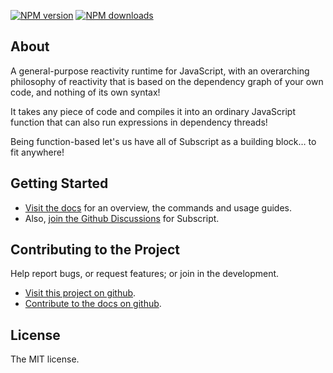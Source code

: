 
<!-- BADGES/ -->

<span class="badge-npmversion"><a href="https://npmjs.org/package/@webqit/subscript" title="View this project on NPM"><img src="https://img.shields.io/npm/v/@webqit/subscript.svg" alt="NPM version" /></a></span> <span class="badge-npmdownloads"><a href="https://npmjs.org/package/@webqit/subscript" title="View this project on NPM"><img src="https://img.shields.io/npm/dm/@webqit/subscript.svg" alt="NPM downloads" /></a></span>

<!-- /BADGES -->

## About

A general-purpose reactivity runtime for JavaScript, with an overarching philosophy of reactivity that is based on the dependency graph of your own code, and nothing of its own syntax!

It takes any piece of code and compiles it into an ordinary JavaScript function that can also run expressions in dependency threads!

Being function-based let's us have all of Subscript as a building block… to fit anywhere!

## Getting Started

+ [Visit the docs](docs) for an overview, the commands and usage guides.
+ Also, [join the Github Discussions](https://github.com/webqit/subscript/discussions) for Subscript.

## Contributing to the Project

Help report bugs, or request features; or join in the development.

+ [Visit this project on github](https://github.com/webqit/subscript).
+ [Contribute to the docs on github](https://github.com/webqit/webqit-tooling.docs/edit/master/subscript/docs).

## License

The MIT license.
